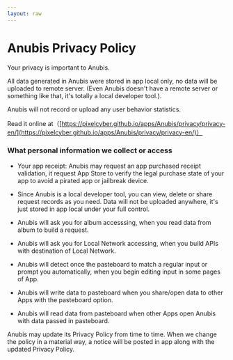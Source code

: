 ```yaml
---
layout: raw
---
```


# Anubis Privacy Policy

Your privacy is important to Anubis. 

All data generated in Anubis were stored in app local only, no data will be uploaded to remote server. (Even Anubis doesn't have a remote server or something like that, it's totally a local developer tool.).

Anubis will not record or upload any user behavior statistics.


Read it online at（[https://pixelcyber.github.io/apps/Anubis/privacy/privacy-en/](https://pixelcyber.github.io/apps/Anubis/privacy/privacy-en/)）


### What personal information we collect or access

- Your app receipt: Anubis may request an app purchased receipt validation, it request App Store to verify the legal purchase state of your app to avoid a pirated app or jailbreak device. 

- Since Anubis is a local developer tool, you can view, delete or share request records as you need. Data will not be uploaded anywhere, it's just stored in app local under your full control.

- Anubis will ask you for album accesssing, when you read data from album to build a request.

- Anubis will ask you for Local Network accessing, when you build  APIs with destination of Local Network.

- Anubis will detect once the pasteboard to match a regular input or prompt you automatically, when you begin editing input in some pages of App.

- Anubis will write data to pasteboard when you share/open data to other Apps with the pasteboard option.

- Anubis will read data from pasteboard when other Apps open Anubis with data passed in pasteboard.


Anubis may update its Privacy Policy from time to time. When we change the policy in a material way, a notice will be posted in app along with the updated Privacy Policy.
